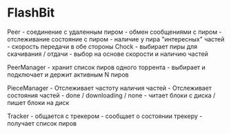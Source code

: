 FlashBit
========

Peer
    - соединение с удаленным пиром
    - обмен сообщениями с пиром
    - отслеживание состояние с пиром
        - наличие у пира "интересных" частей
        - скорость передачи в обе стороны
Chock
    - выбирает пиры для скачивания / отдачи
        - выбор на основе скорости и наличию частей

PeerManager
    - хранит список пиров одного торрента
    - выбирает и подключает и держит активным N пиров

PieceManager
    - Отслеживает частоту наличия частей
    - Отслеживает состояния частей
        - done / downloading / none
    - читает блоки с диска / пишет блоки на диск

Tracker
    - общается с трекером
    - сообщает о состоянии трекеру
    - получает список пиров
